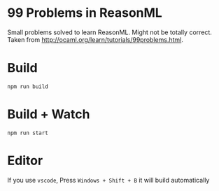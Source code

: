 # 99 Problems in ReasonML

Small problems solved to learn ReasonML. Might not be totally correct.
Taken from http://ocaml.org/learn/tutorials/99problems.html.

# Build
```
npm run build
```

# Build + Watch

```
npm run start
```


# Editor
If you use `vscode`, Press `Windows + Shift + B` it will build automatically
